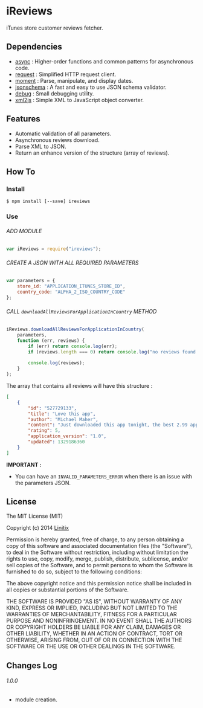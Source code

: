 # iReviews

iTunes store customer reviews fetcher.

## Dependencies

* [async](https://www.npmjs.org/package/async) : Higher-order functions and common patterns for asynchronous code.
* [request](https://www.npmjs.org/package/request) : Simplified HTTP request client.
* [moment](https://www.npmjs.org/package/moment) : Parse, manipulate, and display dates.
* [jsonschema](https://www.npmjs.org/package/jsonschema) : A fast and easy to use JSON schema validator.
* [debug](https://www.npmjs.org/package/debug) : Small debugging utility.
* [xml2js](https://www.npmjs.org/package/xml2js) : Simple XML to JavaScript object converter.

## Features

* Automatic validation of all parameters.
* Asynchronous reviews download.
* Parse XML to JSON.
* Return an enhance version of the structure (array of reviews).

## How To

### Install

```
$ npm install [--save] ireviews
```

### Use

###### ADD MODULE

```javascript
var iReviews = require("ireviews");
```

###### CREATE A JSON WITH ALL REQUIRED PARAMETERS

```javascript
var parameters = {
	store_id: "APPLICATION_ITUNES_STORE_ID",
    country_code: "ALPHA_2_ISO_COUNTRY_CODE"
};
```

###### CALL `downloadAllReviewsForApplicationInCountry` METHOD

```javascript
iReviews.downloadAllReviewsForApplicationInCountry(
	parameters,
    function (err, reviews) {
    	if (err) return console.log(err);
        if (reviews.length === 0) return console.log("no reviews found!");
        
        console.log(reviews);
    }
);
```

The array that contains all reviews will have this structure :

```json
[
	{
    	"id": "527729133",
        "title": "Love this app",
        "author": "Michael Maher",
        "content": "Just downloaded this app tonight, the best 2.99 app that I purchased in a long time. The display, sound, quality and the cd library is killer.",
        "rating": 5,
        "application_version": "1.0",
        "updated": 1329186360
    }
]
```

**IMPORTANT :**

* You can have an `INVALID_PARAMETERS_ERROR` when there is an issue with the parameters JSON.

## License

The MIT License (MIT)

Copyright (c) 2014 [Linitix](http://www.linitix.com/)

Permission is hereby granted, free of charge, to any person obtaining a copy of this software and associated documentation files (the "Software"), to deal in the Software without restriction, including without limitation the rights to use, copy, modify, merge, publish, distribute, sublicense, and/or sell copies of the Software, and to permit persons to whom the Software is furnished to do so, subject to the following conditions:

The above copyright notice and this permission notice shall be included in all copies or substantial portions of the Software.

THE SOFTWARE IS PROVIDED "AS IS", WITHOUT WARRANTY OF ANY KIND, EXPRESS OR IMPLIED, INCLUDING BUT NOT LIMITED TO THE WARRANTIES OF MERCHANTABILITY, FITNESS FOR A PARTICULAR PURPOSE AND NONINFRINGEMENT. IN NO EVENT SHALL THE AUTHORS OR COPYRIGHT HOLDERS BE LIABLE FOR ANY CLAIM, DAMAGES OR OTHER LIABILITY, WHETHER IN AN ACTION OF CONTRACT, TORT OR OTHERWISE, ARISING FROM, OUT OF OR IN CONNECTION WITH THE SOFTWARE OR THE USE OR OTHER DEALINGS IN THE SOFTWARE.

## Changes Log

###### 1.0.0

* module creation.